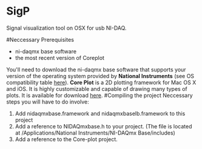# SigP
Signal visualization tool on OSX for usb NI-DAQ. 

#Neccessary Prerequisites
- ni-daqmx base software
- the most recent version of Coreplot

You'll need to download the ni-daqmx base software that supports your version of the operating system provided by **National Instruments**
(see OS compatibility table [here](http://digital.ni.com/public.nsf/allkb/4EC97E7C5C93C31486256D1E00678E64)). **Core Plot** is a 2D plotting framework for Mac OS X and iOS. It is highly customizable and capable of drawing many types of plots. It is available for download [here](https://github.com/core-plot/core-plot).
#Compiling the project
Neccessary steps you will have to do involve:

1. Add nidaqmxbase.framework and nidaqmxbaselb.framework to this project
2. Add a reference to NIDAQmxbase.h to your project. (The file is located at /Applications/National Instruments/NI-DAQmx Base/includes)
3. Add a reference to the Core-plot project.
